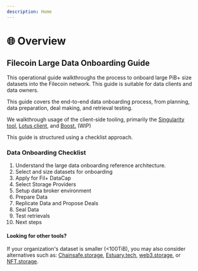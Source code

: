 ```yaml
---
description: Home
---
```


# 🌐 Overview

## Filecoin Large Data Onboarding Guide

This operational guide walkthroughs the process to onboard large PiB+ size datasets into the Filecoin network. This guide is suitable for data clients and data owners.&#x20;

This guide covers the end-to-end data onboarding process, from planning, data preparation, deal making, and retrieval testing.

We walkthrough usage of the client-side tooling, primarily the [Singularity tool](https://github.com/tech-greedy/singularity), [Lotus client](https://lotus.filecoin.io/), and [Boost.](https://boost.filecoin.io/) (WIP)&#x20;

This guide is structured using a checklist approach.&#x20;

### Data Onboarding Checklist

1. Understand the large data onboarding reference architecture.
2. Select and size datasets for onboarding
3. Apply for Fil+ DataCap
4. Select Storage Providers
5. Setup data broker environment
6. Prepare Data
7. Replicate Data and Propose Deals&#x20;
8. Seal Data
9. Test retrievals
10. Next steps

#### Looking for other tools?

If your organization's dataset is smaller (<100TiB), you may also consider alternatives such as: [Chainsafe.storage](https://storage.chainsafe.io/), [Estuary.tech](https://estuary.tech/),  [web3.storage](https://web3.storage), or [NFT.storage](https://nft.storage).
